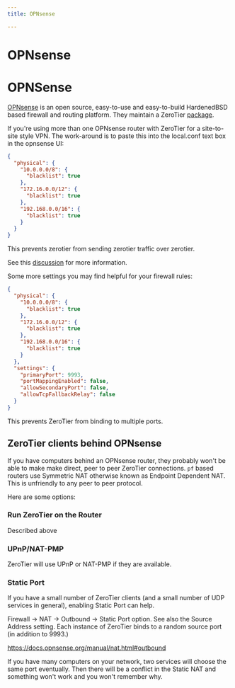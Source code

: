 ```yaml
---
title: OPNsense

---
```


OPNsense
=====

# OPNSense
[OPNsense](https://opnsense.org/) is an open source, easy-to-use and easy-to-build HardenedBSD based firewall and routing platform.
They maintain a ZeroTier [package](https://docs.opnsense.org/manual/how-tos/zerotier.html).

If you're using more than one OPNsense router with ZeroTier for a site-to-site style VPN. 
The work-around is to paste this into the local.conf text box in the opnsense UI: 

```json
{
  "physical": {
    "10.0.0.0/8": {
      "blacklist": true
    },
    "172.16.0.0/12": {
      "blacklist": true
    },
    "192.168.0.0/16": {
      "blacklist": true
    }
  }
}
```

This prevents zerotier from sending zerotier traffic over zerotier. 

See this [discussion](https://github.com/zerotier/ZeroTierOne/issues/779#issuecomment-767198156) for more information.




Some more settings you may find helpful for your firewall rules:
```json
{
  "physical": {
    "10.0.0.0/8": {
      "blacklist": true
    },
    "172.16.0.0/12": {
      "blacklist": true
    },
    "192.168.0.0/16": {
      "blacklist": true
    }
  },
  "settings": {
    "primaryPort": 9993,
    "portMappingEnabled": false,
    "allowSecondaryPort": false,
    "allowTcpFallbackRelay": false
  }
}
```

This prevents ZeroTier from binding to multiple ports. 

## ZeroTier clients behind OPNsense 
If you have computers behind an OPNsense router, they probably won't be able to make make direct, peer to peer ZeroTier connections. 
`pf` based routers use Symmetric NAT otherwise known as Endpoint Dependent NAT. This is unfriendly to any peer to peer protocol.


Here are some options:

### Run ZeroTier on the Router
Described above

### UPnP/NAT-PMP
ZeroTier will use UPnP or NAT-PMP if they are available. 

### Static Port
If you have a small number of ZeroTier clients (and a small number of UDP services in general), enabling Static Port can help.

Firewall -> NAT -> Outbound -> Static Port option. See also the Source Address setting. Each instance of ZeroTier binds to a random source port (in addition to 9993.)

https://docs.opnsense.org/manual/nat.html#outbound

If you have many computers on your network, two services will choose the same port eventually. Then there will be a conflict in the Static NAT and something won't work and you won't remember why.
